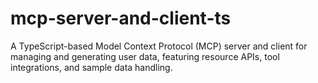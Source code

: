 # mcp-server-and-client-ts
A TypeScript-based Model Context Protocol (MCP) server and client for managing and generating user data, featuring resource APIs, tool integrations, and sample data handling.

